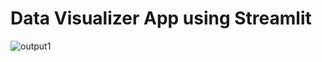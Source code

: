 # Data Visualizer App using Streamlit

![output1](https://github.com/Vrush2004/Steamlit-App-Data-Visualizer/assets/131949619/79f438bd-8a02-4648-8d87-4334e8fdf9e5)

